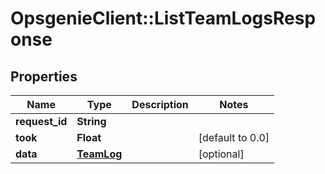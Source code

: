 # OpsgenieClient::ListTeamLogsResponse

## Properties
Name | Type | Description | Notes
------------ | ------------- | ------------- | -------------
**request_id** | **String** |  | 
**took** | **Float** |  | [default to 0.0]
**data** | [**TeamLog**](TeamLog.md) |  | [optional] 



